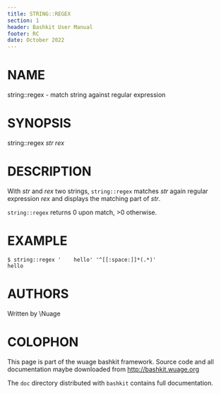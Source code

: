 ```yaml
---
title: STRING::REGEX
section: 1
header: Bashkit User Manual
footer: RC
date: October 2022
---
```


# NAME

string::regex - match string against regular expression

# SYNOPSIS

string::regex *str* *rex*

# DESCRIPTION

With *str* and *rex* two strings, `string::regex` matches *str*
again regular expression *rex* and displays the matching part of
*str*.

`string::regex` returns 0 upon match, >0 otherwise.

# EXAMPLE

    $ string::regex '    hello' '^[[:space:]]*(.*)'
    hello

# AUTHORS
Written by \\Nuage

# COLOPHON
This page is part of the wuage bashkit framework. Source code and all
documentation maybe downloaded from <http://bashkit.wuage.org>

The `doc` directory distributed with `bashkit` contains full documentation.
